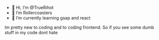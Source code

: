 - 👋 Hi, I’m @TrueRihot
- 👀 I’m Rollercoasters
- 🌱 I’m currently learning gsap and react

Im pretty new to coding and to coding frontend. So if you see some dumb stuff in my code dont hate
